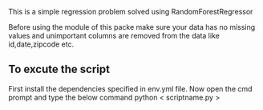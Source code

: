 This is a simple regression problem solved using RandomForestRegressor

Before using the module of this packe make sure your data has no missing values and unimportant columns are removed from the data like id,date,zipcode etc.

## To excute the script
First install the dependencies specified in env.yml file.
Now open the cmd prompt and type the below command
python < scriptname.py >
